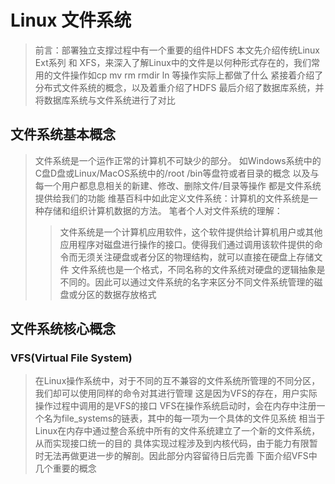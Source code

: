 # Linux 文件系统

> 前言：部署独立支撑过程中有一个重要的组件HDFS
> 本文先介绍传统Linux Ext系列 和 XFS，来深入了解Linux中的文件是以何种形式存在的，我们常用的文件操作如cp mv rm rmdir ln 等操作实际上都做了什么
> 紧接着介绍了分布式文件系统的概念，以及着重介绍了HDFS
> 最后介绍了数据库系统，并将数据库系统与文件系统进行了对比

## 文件系统基本概念

> 文件系统是一个运作正常的计算机不可缺少的部分。
> 如Windows系统中的C盘D盘或Linux/MacOS系统中的/root /bin等盘符或者目录的概念
> 以及与每一个用户都息息相关的新建、修改、删除文件/目录等操作
> 都是文件系统提供给我们的功能
> 维基百科中如此定义文件系统：计算机的文件系统是一种存储和组织计算机数据的方法。
> 笔者个人对文件系统的理解：
>> 文件系统是一个计算机应用软件，这个软件提供给计算机用户或其他应用程序对磁盘进行操作的接口。使得我们通过调用该软件提供的命令而无须关注硬盘或者分区的物理结构，就可以直接在硬盘上存储文件
>> 文件系统也是一个格式，不同名称的文件系统对硬盘的逻辑抽象是不同的。因此可以通过文件系统的名字来区分不同文件系统管理的磁盘或分区的数据存放格式

## 文件系统核心概念

### VFS(Virtual File System)

> 在Linux操作系统中，对于不同的互不兼容的文件系统所管理的不同分区，我们却可以使用同样的命令对其进行管理
> 这是因为VFS的存在，用户实际操作过程中调用的是VFS的接口
> VFS在操作系统启动时，会在内存中注册一个名为file_systems的链表，其中的每一项为一个具体的文件见系统
> 相当于Linux在内存中通过整合系统中所有的文件系统建立了一个新的文件系统，从而实现接口统一的目的
> 具体实现过程涉及到内核代码，由于能力有限暂时无法再做更进一步的解剖。因此部分内容留待日后完善
> 下面介绍VFS中几个重要的概念
